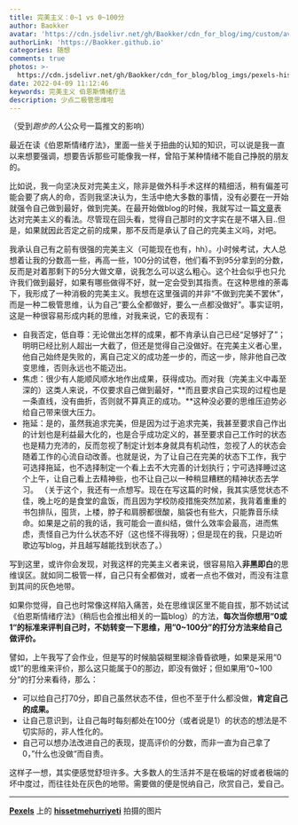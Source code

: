 ```yaml
---
title: 完美主义：0~1 vs 0~100分
author: Baokker
avatar: 'https://cdn.jsdelivr.net/gh/Baokker/cdn_for_blog/img/custom/avatar.jpg'
authorLink: 'https://Baokker.github.io'
categories: 随想
comments: true
photos: >-
  https://cdn.jsdelivr.net/gh/Baokker/cdn_for_blog/blog_imgs/pexels-hissetmehurriyeti-8519311.jpg
date: 2022-04-09 11:12:46
keywords: 完美主义 伯恩斯情绪疗法
description: 少点二极管思维啦
---
```





（受到*跑步的人*公众号一篇推文的影响）

最近在读《伯恩斯情绪疗法》，里面一些关于扭曲的认知的知识，可以说是我一直以来想要强调，想要告诉那些可能像我一样，曾陷于某种情绪不能自己挣脱的朋友的。

比如说，我一向坚决反对完美主义，除非是做外科手术这样的精细活，稍有偏差可能会要了病人的命，否则我坚决认为，生活中绝大多数的事情，没有必要在一开始就强令自己做到最好，做到完美。在最开始做blog的时候，我就写过一篇[文章](https://baokker.github.io/2021/09/07/%E8%BF%BD%E6%B1%82%E5%AE%8C%E7%BE%8E%E6%98%AF%E8%BF%BD%E6%B1%82%E5%AE%8C%E7%BE%8E%E8%B7%AF%E4%B8%8A%E6%9C%80%E5%A4%A7%E7%9A%84%E6%95%8C%E4%BA%BA/)表达对完美主义的看法。尽管现在回头看，觉得自己那时的文字实在是不堪入目..但是，如果就因此否定之前的成果，那不反而是承认了自己的完美主义吗，对吧。

我承认自己有之前有很强的完美主义（可能现在也有，hh）。小时候考试，大人总想着让我的分数高一些，再高一些，100分的试卷，他们看不到95分拿到的分数，反而是对着那剩下的5分大做文章，说我怎么可以这么粗心。这个社会似乎也只允许我们做到最好，如果有哪些做得不好，就一定会受到其指责。在这种思维的荼毒下，我形成了一种消极的完美主义。我想在这里强调的并非“不做到完美不罢休”，而是一种二极管思维，认为自己“要么全都做好，要么一点都没做好”。事实证明，这是一种很容易形成内耗的思维，对我来说，它的表现有：

- 自我否定，低自尊：无论做出怎样的成果，都不肯承认自己已经“足够好了”；明明已经比别人超出一大截了，但还是觉得自己没做好。在完美主义者心里，他自己始终是失败的，离自己定义的成功差一步的，而这一步，除非他自己改变思维，否则永远也不能迈出。
- 焦虑：很少有人能顺风顺水地作出成果，获得成功。而对我（完美主义中毒至深的）这类人来说，不仅要求自己做到最好，**而且要求自己实现的过程也是一条直线，没有曲折，否则就不算真正的成功。**这种没必要的思维压迫势必给自己带来很大压力。
- 拖延：是的，虽然我追求完美，但是因为过于追求完美，我甚至要求自己作出的计划也是利益最大化的，也是合乎成功定义的，甚至要求自己工作时的状态也是精力充沛的，反而忽视了制定计划本身就具有机动性，忽视了人的状态会随着工作的心流自动改善。也就是说，为了让自己在完美的状态下工作，我宁可选择拖延，也不选择制定一个看上去不大完善的计划执行；宁可选择睡过这个上午，让自己看上去精神些，也不让自己以一种稍显糟糕的精神状态去学习。
  （关于这个，我还有一点想写。现在在写这篇的时候，我其实感觉状态不佳，晚上吃的是食堂的盒饭，而且因为学校防疫措施突然加紧，我背着重重的书包排队，囤货，上楼，脖子和肩膀都很酸，脑袋也有些大，只能靠音乐续命。如果是之前的我的话，我可能会一直纠结，做什么效率会最高，进而焦虑，责怪自己为什么状态不好（这也怪不得我呀）；但是现在的我，只是边听歌边写blog，并且越写越能找到状态了。）

写到这里，或许你会发现，对我这样的完美主义者来说，很容易陷入**非黑即白**的思维误区。就如同二极管一样，自己只有全都做对，或者一点也不做对，而没有注意到其间的灰色地带。

如果你觉得，自己也时常像这样陷入痛苦，处在思维误区里不能自拔，那不妨试试《伯恩斯情绪疗法》（稍后也会推出相关的一篇blog）的方法，**每次当你想用“0或1“的标准来评判自己时，不妨转变一下思维，用”0~100分”的打分方法来给自己做评价。**

譬如，上午我写了会作业，但是写的时候脑袋糊里糊涂昏昏欲睡，如果是采用“0或1”的思维来评价，那么这只能属于0的那边，即没有做好；但如果用“0~100分“的打分来看待，那么：

- 可以给自己打70分，即自己虽然状态不佳，但也不至于什么都没做，**肯定自己的成果。**
- 让自己意识到，让自己每时每刻都处在100分（或者说是1）的状态的想法是不切实际的，非人性化的。
- 自己可以想办法改进自己的表现，提高评价的分数，而非一直为自己拿了0，”什么也没做“而自责。

这样子一想，其实便感觉舒坦许多。大多数人的生活并不是在极端的好或者极端的坏中度过，而往往处在灰色的地带。需要做的便是悦纳自己，欣赏自己，爱自己。

---

**[Pexels](https://www.pexels.com/zh-cn/photo/8519311/?utm_content=attributionCopyText&utm_medium=referral&utm_source=pexels)** 上的 **[hissetmehurriyeti](https://www.pexels.com/zh-cn/@hissetmehurriyeti-47135946?utm_content=attributionCopyText&utm_medium=referral&utm_source=pexels)** 拍摄的图片
